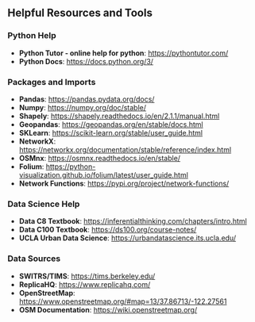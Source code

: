 ## Helpful Resources and Tools

### Python Help

- **Python Tutor - online help for python**: https://pythontutor.com/
- **Python Docs**: https://docs.python.org/3/

### Packages and Imports

- **Pandas**: https://pandas.pydata.org/docs/
- **Numpy**: https://numpy.org/doc/stable/
- **Shapely**: https://shapely.readthedocs.io/en/2.1.1/manual.html
- **Geopandas**: https://geopandas.org/en/stable/docs.html
- **SKLearn**: https://scikit-learn.org/stable/user_guide.html
- **NetworkX**: https://networkx.org/documentation/stable/reference/index.html
- **OSMnx**: https://osmnx.readthedocs.io/en/stable/
- **Folium**: https://python-visualization.github.io/folium/latest/user_guide.html
- **Network Functions**: https://pypi.org/project/network-functions/

### Data Science Help

- **Data C8 Textbook**: https://inferentialthinking.com/chapters/intro.html
- **Data C100 Textbook**: https://ds100.org/course-notes/
- **UCLA Urban Data Science**: https://urbandatascience.its.ucla.edu/

### Data Sources

- **SWITRS/TIMS**: https://tims.berkeley.edu/
- **ReplicaHQ**: https://www.replicahq.com/
- **OpenStreetMap**: https://www.openstreetmap.org/#map=13/37.86713/-122.27561
- **OSM Documentation**: https://wiki.openstreetmap.org/

